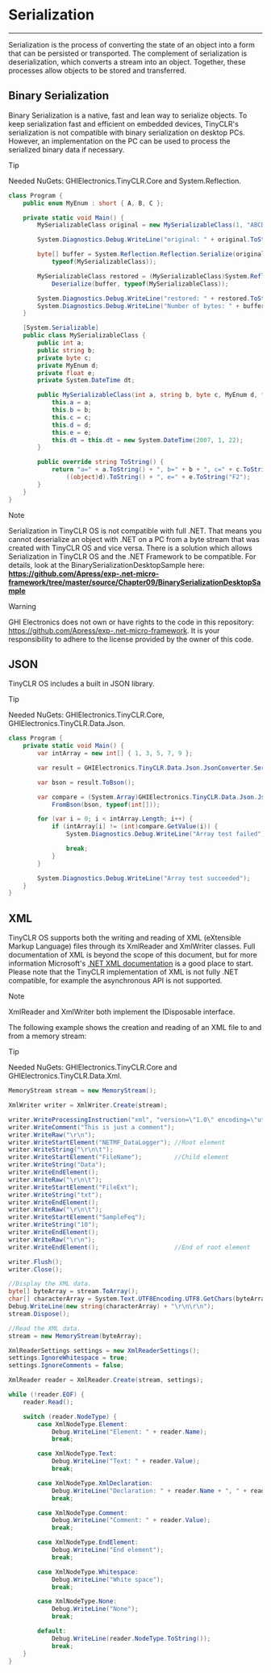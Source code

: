 # Serialization
---
Serialization is the process of converting the state of an object into a form that can be persisted or transported. The complement of serialization is deserialization, which converts a stream into an object. Together, these processes allow objects to be stored and transferred.

## Binary Serialization
Binary Serialization is a native, fast and lean way to serialize objects. To keep serialization fast and efficient on embedded devices, TinyCLR's serialization is not compatible with binary serialization on desktop PCs. However, an implementation on the PC can be used to process the serialized binary data if necessary.

> [!TIP]
> Needed NuGets: GHIElectronics.TinyCLR.Core and System.Reflection.

```cs
class Program {
    public enum MyEnum : short { A, B, C };

    private static void Main() {
        MySerializableClass original = new MySerializableClass(1, "ABCD", 3, MyEnum.B, 0.1f);

        System.Diagnostics.Debug.WriteLine("original: " + original.ToString());

        byte[] buffer = System.Reflection.Reflection.Serialize(original,
            typeof(MySerializableClass));

        MySerializableClass restored = (MySerializableClass)System.Reflection.Reflection.
            Deserialize(buffer, typeof(MySerializableClass));

        System.Diagnostics.Debug.WriteLine("restored: " + restored.ToString());
        System.Diagnostics.Debug.WriteLine("Number of bytes: " + buffer.Length.ToString());
    }

    [System.Serializable]
    public class MySerializableClass {
        public int a;
        public string b;
        private byte c;
        private MyEnum d;
        private float e;
        private System.DateTime dt;

        public MySerializableClass(int a, string b, byte c, MyEnum d, float e) {
            this.a = a;
            this.b = b;
            this.c = c;
            this.d = d;
            this.e = e;
            this.dt = this.dt = new System.DateTime(2007, 1, 22);
        }

        public override string ToString() {
            return "a=" + a.ToString() + ", b=" + b + ", c=" + c.ToString() + ", d=" +
                ((object)d).ToString() + ", e=" + e.ToString("F2");
        }
    }
}
```

> [!NOTE]
> Serialization in TinyCLR OS is not compatible with full .NET. That means you cannot deserialize an object with .NET on a PC from a byte stream that was created with TinyCLR OS and vice versa. There is a solution which allows Serialization in TinyCLR OS and the .NET Framework to be compatible. For details, look at the BinarySerializationDesktopSample here: **https://github.com/Apress/exp-.net-micro-framework/tree/master/source/Chapter09/BinarySerializationDesktopSample**

>[!WARNING]
> GHI Electronics does not own or have rights to the code in this repository: https://github.com/Apress/exp-.net-micro-framework. It is your responsibility to adhere to the license provided by the owner of this code.

## JSON

TinyCLR OS includes a built in JSON library.

> [!TIP]
> Needed NuGets: GHIElectronics.TinyCLR.Core, GHIElectronics.TinyCLR.Data.Json.

```cs
class Program {
    private static void Main() {
        var intArray = new int[] { 1, 3, 5, 7, 9 };

        var result = GHIElectronics.TinyCLR.Data.Json.JsonConverter.Serialize(intArray);

        var bson = result.ToBson();

        var compare = (System.Array)GHIElectronics.TinyCLR.Data.Json.JsonConverter.
            FromBson(bson, typeof(int[]));

        for (var i = 0; i < intArray.Length; i++) {
            if (intArray[i] != (int)compare.GetValue(i)) {
                System.Diagnostics.Debug.WriteLine("Array test failed");

                break;
            }
        }

        System.Diagnostics.Debug.WriteLine("Array test succeeded");
    }
}
```

## XML
TinyCLR OS supports both the writing and reading of XML (eXtensible Markup Language) files through its XmlReader and XmlWriter classes. Full documentation of XML is beyond the scope of this document, but for more information Microsoft's [.NET XML documentation](https://docs.microsoft.com/en-us/dotnet/api/system.xml.xmldocument?view=netcore-3.1) is a good place to start. Please note that the TinyCLR implementation of XML is not fully .NET compatible, for example the asynchronous API is not supported.


> [!Note]
> XmlReader and XmlWriter both implement the IDisposable interface.

The following example shows the creation and reading of an XML file to and from a memory stream:
> [!TIP]
> Needed NuGets: GHIElectronics.TinyCLR.Core and GHIElectronics.TinyCLR.Data.Xml.

```cs
MemoryStream stream = new MemoryStream();

XmlWriter writer = XmlWriter.Create(stream);

writer.WriteProcessingInstruction("xml", "version=\"1.0\" encoding=\"utf-8\"");
writer.WriteComment("This is just a comment");
writer.WriteRaw("\r\n");
writer.WriteStartElement("NETMF_DataLogger"); //Root element
writer.WriteString("\r\n\t");
writer.WriteStartElement("FileName");         //Child element
writer.WriteString("Data");
writer.WriteEndElement();
writer.WriteRaw("\r\n\t");
writer.WriteStartElement("FileExt");
writer.WriteString("txt");
writer.WriteEndElement();
writer.WriteRaw("\r\n\t");
writer.WriteStartElement("SampleFeq");
writer.WriteString("10");
writer.WriteEndElement();
writer.WriteRaw("\r\n");
writer.WriteEndElement();                     //End of root element

writer.Flush();
writer.Close();

//Display the XML data.
byte[] byteArray = stream.ToArray();
char[] characterArray = System.Text.UTF8Encoding.UTF8.GetChars(byteArray);
Debug.WriteLine(new string(characterArray) + "\r\n\r\n");
stream.Dispose();

//Read the XML data.
stream = new MemoryStream(byteArray);

XmlReaderSettings settings = new XmlReaderSettings();
settings.IgnoreWhitespace = true;
settings.IgnoreComments = false;

XmlReader reader = XmlReader.Create(stream, settings);

while (!reader.EOF) {
    reader.Read();

    switch (reader.NodeType) {
        case XmlNodeType.Element:
            Debug.WriteLine("Element: " + reader.Name);
            break;

        case XmlNodeType.Text:
            Debug.WriteLine("Text: " + reader.Value);
            break;

        case XmlNodeType.XmlDeclaration:
            Debug.WriteLine("Declaration: " + reader.Name + ", " + reader.Value);
            break;

        case XmlNodeType.Comment:
            Debug.WriteLine("Comment: " + reader.Value);
            break;

        case XmlNodeType.EndElement:
            Debug.WriteLine("End element");
            break;

        case XmlNodeType.Whitespace:
            Debug.WriteLine("White space");
            break;

        case XmlNodeType.None:
            Debug.WriteLine("None");
            break;

        default:
            Debug.WriteLine(reader.NodeType.ToString());
            break;
    }
}
```


